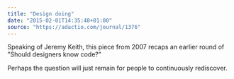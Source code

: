 ```yaml
---
title: "Design doing"
date: "2015-02-01T14:35:48+01:00"
source: "https://adactio.com/journal/1376"
---
```


Speaking of Jeremy Keith, this piece from 2007 recaps an earlier round of "Should designers know code?"

Perhaps the question will just remain for people to continuously rediscover.
